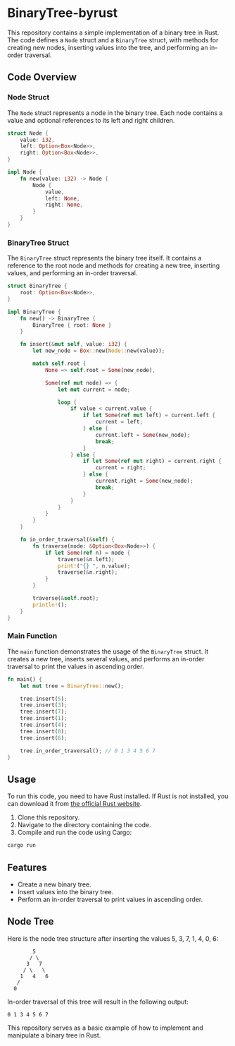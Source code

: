 # BinaryTree-byrust

This repository contains a simple implementation of a binary tree in Rust. The code defines a `Node` struct and a `BinaryTree` struct, with methods for creating new nodes, inserting values into the tree, and performing an in-order traversal.

## Code Overview

### Node Struct

The `Node` struct represents a node in the binary tree. Each node contains a value and optional references to its left and right children.

```rust
struct Node {
    value: i32,
    left: Option<Box<Node>>,
    right: Option<Box<Node>>,
}

impl Node {
    fn new(value: i32) -> Node {
        Node {
            value,
            left: None,
            right: None,
        }
    }
}
```

### BinaryTree Struct

The `BinaryTree` struct represents the binary tree itself. It contains a reference to the root node and methods for creating a new tree, inserting values, and performing an in-order traversal.

```rust
struct BinaryTree {
    root: Option<Box<Node>>,
}

impl BinaryTree {
    fn new() -> BinaryTree {
        BinaryTree { root: None }
    }

    fn insert(&mut self, value: i32) {
        let new_node = Box::new(Node::new(value));

        match self.root {
            None => self.root = Some(new_node),

            Some(ref mut node) => {
                let mut current = node;

                loop {
                    if value < current.value {
                        if let Some(ref mut left) = current.left {
                            current = left;
                        } else {
                            current.left = Some(new_node);
                            break;
                        }
                    } else {
                        if let Some(ref mut right) = current.right {
                            current = right;
                        } else {
                            current.right = Some(new_node);
                            break;
                        }
                    }
                }
            }
        }
    }

    fn in_order_traversal(&self) {
        fn traverse(node: &Option<Box<Node>>) {
            if let Some(ref n) = node {
                traverse(&n.left);
                print!("{} ", n.value);
                traverse(&n.right);
            }
        }

        traverse(&self.root);
        println!();
    }
}
```

### Main Function

The `main` function demonstrates the usage of the `BinaryTree` struct. It creates a new tree, inserts several values, and performs an in-order traversal to print the values in ascending order.

```rust
fn main() {
    let mut tree = BinaryTree::new();

    tree.insert(5);
    tree.insert(3);
    tree.insert(7);
    tree.insert(1);
    tree.insert(4);
    tree.insert(0);
    tree.insert(6);

    tree.in_order_traversal(); // 0 1 3 4 5 6 7
}
```

## Usage

To run this code, you need to have Rust installed. If Rust is not installed, you can download it from [the official Rust website](https://www.rust-lang.org/).

1. Clone this repository.
2. Navigate to the directory containing the code.
3. Compile and run the code using Cargo:

```sh
cargo run
```

## Features

- Create a new binary tree.
- Insert values into the binary tree.
- Perform an in-order traversal to print values in ascending order.

## Node Tree

Here is the node tree structure after inserting the values 5, 3, 7, 1, 4, 0, 6:

```
        5
       / \
      3   7
     / \   \
    1   4   6
   /
  0
```

In-order traversal of this tree will result in the following output:

```
0 1 3 4 5 6 7
```

This repository serves as a basic example of how to implement and manipulate a binary tree in Rust.
